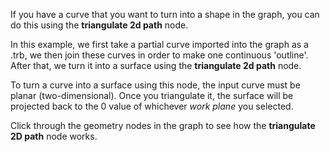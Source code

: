 If you have a curve that you want to turn into a shape in the graph, you can do this using the **triangulate 2d path** node.

In this example, we first take a partial curve imported into the graph as a .trb, we then join these curves in order to make one continuous 'outline'. After that, we turn it into a surface using the **triangulate 2d path** node.

To turn a curve into a surface using this node, the input curve must be planar (two-dimensional). Once you triangulate it, the surface will be projected back to the 0 value of whichever *work plane* you selected.

Click through the geometry nodes in the graph to see how the **triangulate 2D path** node works.